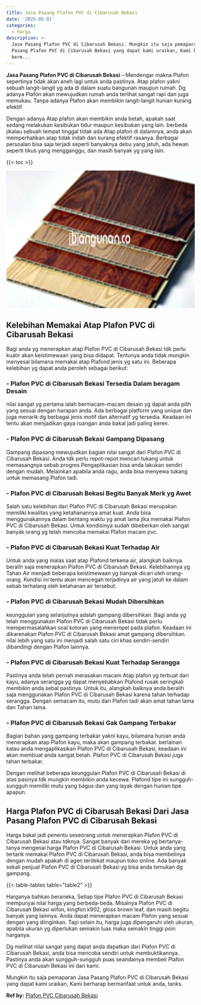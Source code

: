```yaml
---
title: Jasa Pasang Plafon PVC di Cibarusah Bekasi
date: '2025-05-01'
categories:
  - harga
description: >-
  Jasa Pasang Plafon PVC di Cibarusah Bekasi. Mungkin itu saja pemaparan Jasa
  Pasang Plafon PVC di Cibarusah Bekasi yang dapat kami uraikan, Kami berharap
  berm...
---
```


**Jasa Pasang Plafon PVC di Cibarusah Bekasi** – Mendengar makna Plafon sepertinya tidak akan aneh lagi untuk anda pastinya. Atap plafon yakni sebuah langit-langit yg ada di dalam suatu bangunan maupun rumah. Dg adanya Plafon akan mewujudkan rumah anda terlihat sangat rapi dan juga memukau. Tanpa adanya Plafon akan membikin langit-langit hunian kurang efektif.

Dengan adanya Atap plafon akan membikin anda betah, apakah saat sedang melakukan kesibukan tidur maupun kesibukan yang lain. berbeda jikalau sebuah tempat tinggal tidak ada Atap plafon di dalamnya, anda akan memperhatikan atap tidak indah dan kurang efektif rasanya. Berbagai persoalan bisa saja terjadi seperti banyaknya debu yang jatuh, ada hewan seperti tikus yang mengganggu, dan masih banyak yg yang lain.

{{< toc >}}

![Jasa Pasang Plafon PVC di Cibarusah Bekasi](/images/flafond-pvc-murah04.png)

## Kelebihan Memakai Atap Plafon PVC di Cibarusah Bekasi

Bagi anda yg menerapkan atap Plafon PVC di Cibarusah Bekasi tdk perlu kuatir akan keistimewaan yang bisa didapat. Tentunya anda tidak mungkin menyesal bilamana memakai atap Plafond jenis yg satu ini. Beberapa kelebihan yg dapat anda peroleh sebagai berikut:

### \- Plafon PVC di Cibarusah Bekasi Tersedia Dalam beragam Desain

nilai sangat yg pertama ialah bermacam-macam desain yg dapat anda pilih yang sesuai dengan harapan anda. Ada berbagai platform yang unique dan juga menarik dg berbagai jenis motif dan alternatif yg tersedia. Keadaan ini tentu akan menjadikan gaya ruangan anda bakal jadi paling keren.

### \- Plafon PVC di Cibarusah Bekasi Gampang Dipasang

Gampang dipasang mewujudkan bagian nilai sangat dari Plafon PVC di Cibarusah Bekasi. Anda tdk perlu repot-repot mencari tukang untuk memasangnya sebab progres Pengaplikasian bisa anda lakukan sendiri dengan mudah. Melainkan apabila anda ragu, anda bisa menyewa tukang untuk memasang Plafon tadi.

### \- Plafon PVC di Cibarusah Bekasi Begitu Banyak Merk yg Awet

Salah satu kelebihan dari Plafon PVC di Cibarusah Bekasi merupakan memiliki kwalitas yang ketahanannya amat kuat. Anda bisa menggunakannya dalam bentang waktu yg amat lama jika memakai Plafon PVC di Cibarusah Bekasi. Untuk kondisinya sudah dibeberkan oleh sangat banyak orang yg telah mencoba memakai Plafon macam pvc.

### \- Plafon PVC di Cibarusah Bekasi Kuat Terhadap Air

Untuk anda yang malas saat atap Plafond terkena air, alangkah baiknya beralih saja menerapkan Plafon PVC di Cibarusah Bekasi. Kelebihannya yg Tahan Air menjadi beberapa keistimewaan yg banyak dicari oleh orang-orang. Kondisi ini tentu akan mencegah terjadinya air yang jatuh ke dalam sebab terhalang oleh ketahanan air tersebut.

### \- Plafon PVC di Cibarusah Bekasi Mudah Dibersihkan

keunggulan yang selanjutnya adalah gampang dibersihkan. Bagi anda yg telah menggunakan Plafon PVC di Cibarusah Bekasi tidak perlu mempermasalahkan soal kotoran yang menempel pada plafon. Keadaan ini dikarenakan Plafon PVC di Cibarusah Bekasi amat gampang dibersihkan. nilai lebih yang satu ini menjadi salah satu ciri khas sendiri-sendiri dibandingi dengan Plafon lainnya.

### \- Plafon PVC di Cibarusah Bekasi Kuat Terhadap Serangga

Pastinya anda telah pernah merasakan macam Atap plafon yg terbuat dari kayu, adanya serangga yg dapat menyebabkan Plafond rusak seringkali membikin anda sebal pastinya. Untuk itu, alangkah baiknya anda beralih saja menggunakan Plafon PVC di Cibarusah Bekasi karena tahan terhadap serangga. Dengan semacam itu, mutu dari Plafon tadi akan amat tahan lama dan Tahan lama.

### \- Plafon PVC di Cibarusah Bekasi Gak Gampang Terbakar

Bagian bahan yang gampang terbakar yakni kayu, bilamana hunian anda menerapkan atap Plafon kayu, maka akan gampang terbakar. berlainan kalau anda mengaplikasikan Plafon PVC di Cibarusah Bekasi, keadaan ini akan membuat anda sangat betah. Plafon PVC di Cibarusah Bekasi juga tahan terbakar.

Dengan melihat beberapa keunggulan Plafon PVC di Cibarusah Bekasi di atas pasinya tdk mungkin membikin anda kecewa. Plafond tipe ini sungguh-sungguh memiliki mutu yang bagus dan yang layak dengan hunian tipe apapun.

## Harga Plafon PVC di Cibarusah Bekasi Dari Jasa Pasang Plafon PVC di Cibarusah Bekasi

Harga bakal jadi penentu seseorang untuk menerapkan Plafon PVC di Cibarusah Bekasi atau tdknya. Sangat banyak dari mereka yg bertanya-tanya mengenai harga Plafon PVC di Cibarusah Bekasi. Untuk anda yang tertarik memakai Plafon PVC di Cibarusah Bekasi, anda bisa membelinya dengan mudah apakah di agen terdekat maupun toko online. Ada banyak sekali penjual Plafon PVC di Cibarusah Bekasi yg bisa anda temukan dg gampang.

{{< table-tables table="table2" >}}

Harganya bahkan beraneka, Setiap tipe Plafon PVC di Cibarusah Bekasi mempunyai nilai harga yang berbeda-beda. Misalnya Plafon PVC di Cibarusah Bekasi wifon, kingfon k902, gloss brown leaf, dan masih begitu banyak yang lainnya. Anda dapat menerapkan macam Plafon yang sesuai dengan yang diinginkan. Tapi selain itu, harga juga dipengaruhi oleh ukuran, apabila ukuran yg diperlukan semakin luas maka semakin tinggi poin harganya.

Dg melihat nilai sangat yang dapat anda dapatkan dari Plafon PVC di Cibarusah Bekasi, anda bisa mencoba sendiri untuk membuktikannya. Pastinya anda akan sungguh-sungguh puas seandainya membeli Plafon PVC di Cibarusah Bekasi ini dari kami.

Mungkin itu saja pemaparan Jasa Pasang Plafon PVC di Cibarusah Bekasi yang dapat kami uraikan, Kami berharap bermanfaat untuk anda, tanks.

**Ref by:** [Plafon PVC Cibarusah Bekasi](https://id.wikipedia.org/wiki/Plafon)
